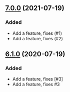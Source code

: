 ## [7.0.0](https://github.com/cucumber/cucumber-ruby/compare/v6.1.0...v7.0.0) (2021-07-19)
### Added
* Add a feature, fixes (#1)
* Add a feature, fixes (#2)
## [6.1.0](https://github.com/cucumber/cucumber-ruby/compare/v5.1.0...v6.1.0) (2020-07-19)
### Added
* Add a feature, fixes [#3]
* Add a feature, fixes #3
